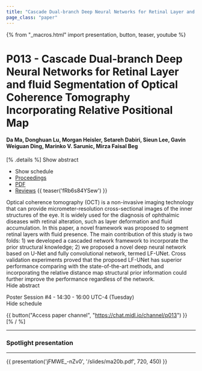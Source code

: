 ```yaml
---
title: "Cascade Dual-branch Deep Neural Networks for Retinal Layer and fluid Segmentation of Optical Coherence Tomography Incorporating Relative Positional Map"
page_class: "paper"
---
```


{% from "_macros.html" import presentation, button, teaser, youtube %}

# P013 - Cascade Dual-branch Deep Neural Networks for Retinal Layer and fluid Segmentation of Optical Coherence Tomography Incorporating Relative Positional Map

#### Da Ma, Donghuan Lu, Morgan Heisler, Setareh Dabiri, Sieun Lee, Gavin Weiguan Ding, Marinko V. Sarunic, Mirza Faisal Beg

[% .details %]
<a class="toggle_visibility" data-selector=".abstract" data-level="3">Show abstract</a>
- <a class="toggle_visibility" data-selector=".schedule" data-level="3">Show schedule</a>
- <a href="http://proceedings.mlr.press/v121/ma20a.html">Proceedings</a>
- <a href="https://openreview.net/pdf?id=dxVMXBzKKQ">PDF</a>
- <a href="https://openreview.net/forum?id=dxVMXBzKKQ">Reviews</a>
{{ teaser('fRb6s84YSew') }}

<p>
    <span class="abstract">
        Optical coherence tomography (OCT) is a non-invasive imaging technology that can provide micrometer-resolution cross-sectional images of the inner structures of the eye. It is widely used for the diagnosis of ophthalmic diseases with retinal alteration, such as layer deformation and fluid accumulation. In this paper, a novel framework was proposed to segment retinal layers with fluid presence. The main contribution of this study is two folds: 1) we developed a cascaded network framework to incorporate the prior structural knowledge; 2) we proposed a novel deep neural network based on U-Net and fully convolutional network, termed LF-UNet. Cross validation experiments proved that the proposed LF-UNet has superior performance comparing with the state-of-the-art methods, and incorporating the relative distance map structural prior information could further improve the performance regardless of the network.
        <br>
        <span class="actions"><a class="toggle_visibility" data-level="2">Hide abstract</a></span>
    </span>
</p>

<p>
    <span class="schedule">
        Poster Session #4  - 14:30 - 16:00 UTC-4 (Tuesday)
        <br>
        <span class="actions"><a class="toggle_visibility" data-level="2">Hide schedule</a></span>
    </span>
</p>

{{ button("Access paper channel", "https://chat.midl.io/channel/p013") }}
[% / %]

---


### Spotlight presentation

---

{{ presentation('jFMWE_-nZv0', '/slides/ma20b.pdf', 720, 450) }}